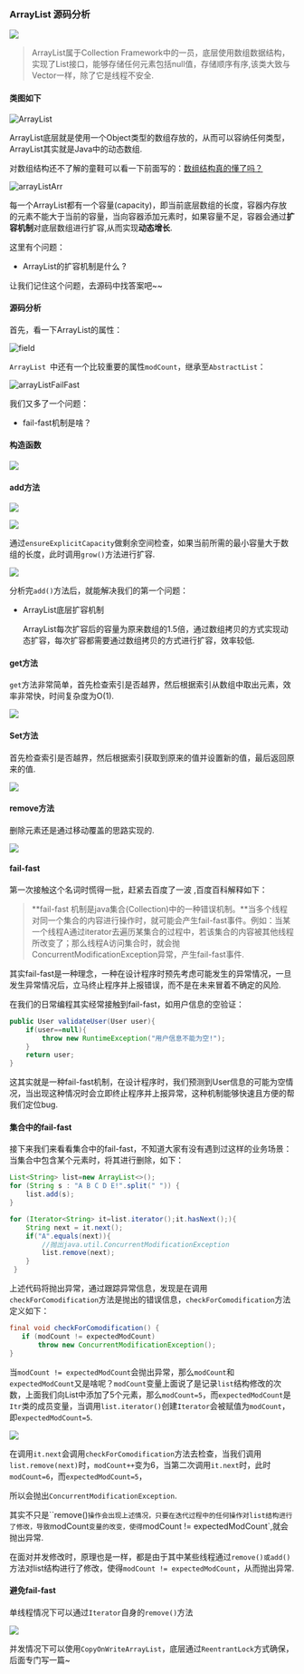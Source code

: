 ### ArrayList 源码分析

<img src="./image/1578402247-11300.gif" />

> ArrayList属于Collection Framework中的一员，底层使用数组数据结构，实现了List接口，能够存储任何元素包括null值，存储顺序有序,该类大致与Vector一样，除了它是线程不安全.

#### 类图如下

![ArrayList](./image/arrayListDiagram.png)

ArrayList底层就是使用一个Object类型的数组存放的，从而可以容纳任何类型，ArrayList其实就是Java中的动态数组.

对数组结构还不了解的童鞋可以看一下前面写的：[数组结构真的懂了吗？]( https://zhuanlan.zhihu.com/p/101173033)

![arrayListArr](./image/arrayListArr.png)

每一个ArrayList都有一个容量(capacity)，即当前底层数组的长度，容器内存放的元素不能大于当前的容量，当向容器添加元素时，如果容量不足，容器会通过**扩容机制**对底层数组进行扩容,从而实现**动态增长**.

这里有个问题：

- ArrayList的扩容机制是什么 ?

让我们记住这个问题，去源码中找答案吧~~

#### 源码分析

首先，看一下ArrayList的属性：

![field](./image/arrayListField.png)

`ArrayList `中还有一个比较重要的属性`modCount`，继承至`AbstractList`：

![arrayListFailFast](./image/arrayListFailFast.png)

我们又多了一个问题：

- fail-fast机制是啥？

#### 构造函数

![](./image/arrayListConstruct.png)

#### add方法

![](./image/arrayListAdd.png)

![](./image/arrayListEnsure.png)

通过`ensureExplicitCapacity`做剩余空间检查，如果当前所需的最小容量大于数组的长度，此时调用`grow()`方法进行扩容.

![](./image/arrayListGrow.png)

分析完`add()`方法后，就能解决我们的第一个问题：

- ArrayList底层扩容机制

  ArrayList每次扩容后的容量为原来数组的1.5倍，通过数组拷贝的方式实现动态扩容，每次扩容都需要通过数组拷贝的方式进行扩容，效率较低.

#### get方法

`get`方法非常简单，首先检查索引是否越界，然后根据索引从数组中取出元素，效率非常快，时间复杂度为O(1).

![](./image/arrayListGet.png)

#### Set方法

首先检查索引是否越界，然后根据索引获取到原来的值并设置新的值，最后返回原来的值.

![](./image/arrayListSet.png)

#### remove方法

删除元素还是通过移动覆盖的思路实现的.

![](./image/arrayListRemove.png)



#### fail-fast

第一次接触这个名词时慌得一批，赶紧去百度了一波 ,百度百科解释如下：

>**fail-fast 机制是java集合(Collection)中的一种错误机制。**当多个线程对同一个集合的内容进行操作时，就可能会产生fail-fast事件。例如：当某一个线程A通过iterator去遍历某集合的过程中，若该集合的内容被其他线程所改变了；那么线程A访问集合时，就会抛ConcurrentModificationException异常，产生fail-fast事件.

其实fail-fast是一种理念，一种在设计程序时预先考虑可能发生的异常情况，一旦发生异常情况后，立马终止程序并上报错误，而不是在未来冒着不确定的风险.

在我们的日常编程其实经常接触到fail-fast，如用户信息的空验证：

```java
public User validateUser(User user){
    if(user==null){
        throw new RuntimeException("用户信息不能为空!");
    }
	return user;
}
```

这其实就是一种fail-fast机制，在设计程序时，我们预测到User信息的可能为空情况，当出现这种情况时会立即终止程序并上报异常，这种机制能够快速且方便的帮我们定位bug.

#### 集合中的fail-fast

接下来我们来看看集合中的fail-fast，不知道大家有没有遇到过这样的业务场景：当集合中包含某个元素时，将其进行删除，如下：

```java
List<String> list=new ArrayList<>();
for (String s : "A B C D E!".split(" ")) {
   	list.add(s);
}

for (Iterator<String> it=list.iterator();it.hasNext();){
   	String next = it.next();
   	if("A".equals(next)){
     	//抛出java.util.ConcurrentModificationException
     	list.remove(next);
   	}
 }
```

上述代码将抛出异常，通过跟踪异常信息，发现是在调用`checkForComodification`方法是抛出的错误信息，`checkForComodification`方法定义如下：

```java
final void checkForComodification() {
   if (modCount != expectedModCount)
       throw new ConcurrentModificationException();
}
```

当`modCount != expectedModCount`会抛出异常，那么`modCount`和`expectedModCount`又是啥呢？`modCount`变量上面说了是记录`list`结构修改的次数，上面我们向List中添加了5个元素，那么`modCount=5`，而`expectedModCount`是`Itr`类的成员变量，当调用`list.iterator()`创建`Iterator`会被赋值为``modCount``，即`expectedModCount=5`.

![](./image/arrayListIterator.png)

在调用`it.next`会调用`checkForComodification`方法去检查，当我们调用`list.remove(next)`时，`modCount++`变为6，当第二次调用`it.next`时，此时`modCount=6`，而`expectedModCount=5`，

所以会抛出`ConcurrentModificationException`.

其实不只是``remove()`操作会出现上述情况，只要在迭代过程中的任何操作对list结构进行了修改，导致`modCount`变量的改变，使得`modCount != expectedModCount`,就会抛出异常.

在面对并发修改时，原理也是一样，都是由于其中某些线程通过`remove()或add()`方法对list结构进行了修改，使得`modCount != expectedModCount`，从而抛出异常.

#### 避免fail-fast

单线程情况下可以通过`Iterator`自身的`remove()`方法

![](./image/arrayListItrRemove.png)

并发情况下可以使用`CopyOnWriteArrayList`，底层通过`ReentrantLock`方式确保，后面专门写一篇~